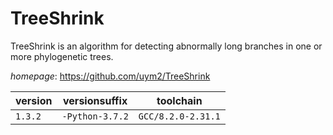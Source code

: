 # TreeShrink

TreeShrink is an algorithm for detecting abnormally long branches in one or more phylogenetic trees.

*homepage*: <https://github.com/uym2/TreeShrink>

version | versionsuffix | toolchain
--------|---------------|----------
``1.3.2`` | ``-Python-3.7.2`` | ``GCC/8.2.0-2.31.1``
